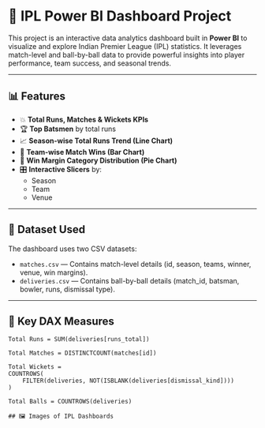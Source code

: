 # 🏏 IPL Power BI Dashboard Project

This project is an interactive data analytics dashboard built in **Power BI** to visualize and explore Indian Premier League (IPL) statistics. It leverages match-level and ball-by-ball data to provide powerful insights into player performance, team success, and seasonal trends.

---

## 📊 Features

- 💥 **Total Runs, Matches & Wickets KPIs**
- 🏆 **Top Batsmen** by total runs
- 📈 **Season-wise Total Runs Trend (Line Chart)**
- 🥇 **Team-wise Match Wins (Bar Chart)**
- 🧠 **Win Margin Category Distribution (Pie Chart)**
- 🎛 **Interactive Slicers** by:
  - Season
  - Team
  - Venue

---

## 📁 Dataset Used

The dashboard uses two CSV datasets:

- `matches.csv` — Contains match-level details (id, season, teams, winner, venue, win margins).
- `deliveries.csv` — Contains ball-by-ball details (match_id, batsman, bowler, runs, dismissal type).

---

## 🧮 Key DAX Measures

```dax
Total Runs = SUM(deliveries[runs_total])

Total Matches = DISTINCTCOUNT(matches[id])

Total Wickets = 
COUNTROWS(
    FILTER(deliveries, NOT(ISBLANK(deliveries[dismissal_kind])))
)

Total Balls = COUNTROWS(deliveries)

## 🖼️ Images of IPL Dashboards



